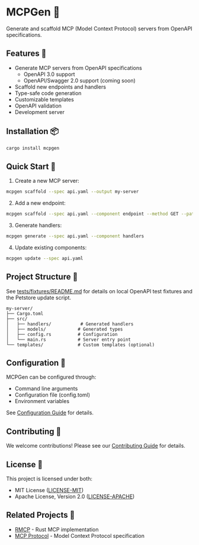 # MCPGen 🚀

Generate and scaffold MCP (Model Context Protocol) servers from OpenAPI specifications.

## Features 🌟

- Generate MCP servers from OpenAPI specifications
  - OpenAPI 3.0 support
  - OpenAPI/Swagger 2.0 support (coming soon)
- Scaffold new endpoints and handlers
- Type-safe code generation
- Customizable templates
- OpenAPI validation
- Development server

## Installation 📦

```bash
cargo install mcpgen
```

## Quick Start 🏃

1. Create a new MCP server:
```bash
mcpgen scaffold --spec api.yaml --output my-server
```

2. Add a new endpoint:
```bash
mcpgen scaffold --spec api.yaml --component endpoint --method GET --path /users/{id}
```

3. Generate handlers:
```bash
mcpgen generate --spec api.yaml --component handlers
```

4. Update existing components:
```bash
mcpgen update --spec api.yaml
```

## Project Structure 📁

See [tests/fixtures/README.md](tests/fixtures/README.md) for details on local OpenAPI test fixtures and the Petstore update script.

```
my-server/
├── Cargo.toml
├── src/
│   ├── handlers/           # Generated handlers
│   ├── models/            # Generated types
│   ├── config.rs          # Configuration
│   └── main.rs            # Server entry point
└── templates/             # Custom templates (optional)
```

## Configuration 🔧

MCPGen can be configured through:
- Command line arguments
- Configuration file (config.toml)
- Environment variables

See [Configuration Guide](docs/configuration.md) for details.

## Contributing 🤝

We welcome contributions! Please see our [Contributing Guide](CONTRIBUTING.md) for details.

## License 📄

This project is licensed under both:
- MIT License ([LICENSE-MIT](LICENSE-MIT))
- Apache License, Version 2.0 ([LICENSE-APACHE](LICENSE-APACHE))

## Related Projects 🔗

- [RMCP](https://github.com/windsurf-eng/rmcp) - Rust MCP implementation
- [MCP Protocol](https://github.com/windsurf-eng/mcp) - Model Context Protocol specification
